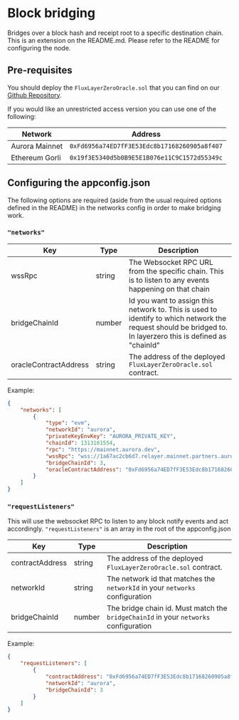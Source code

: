 # Block bridging

Bridges over a block hash and receipt root to a specific destination chain.
This is an extension on the README.md. Please refer to the README for configuring the node.

## Pre-requisites

You should deploy the `FluxLayerZeroOracle.sol` that you can find on our [Github Repository](https://github.com/fluxprotocol/price-feeds-evm/tree/feat/layer-zero).

If you would like an unrestricted access version you can use one of the following:

|Network|Address|
|---|----|
|Aurora Mainnet|`0xFd6956a74ED7fF3E53Edc8b17168260905a8f407`|
|Ethereum Gorli|`0x19f3E5340d5b0B9E5E1B076e11C9C1572d55349c`|

## Configuring the appconfig.json

The following options are required (aside from the usual required options defined in the README) in the networks config in order to make bridging work.

### `"networks"`

|Key|Type|Description|
|---|---|---|
|wssRpc|string|The Websocket RPC URL from the specific chain. This is to listen to any events happening on that chain|
|bridgeChainId|number|Id you want to assign this network to. This is used to identify to which network the request should be bridged to. In layerzero this is defined as "chainId"|
|oracleContractAddress|string| The address of the deployed `FluxLayerZeroOracle.sol` contract.

Example:

```JSON
{
    "networks": [
        {
            "type": "evm",
            "networkId": "aurora",
            "privateKeyEnvKey": "AURORA_PRIVATE_KEY",
            "chainId": 1313161554,
            "rpc": "https://mainnet.aurora.dev",
            "wssRpc": "wss://1a67ac2cb6d7.relayer.mainnet.partners.aurora.dev",
            "bridgeChainId": 3,
            "oracleContractAddress": "0xFd6956a74ED7fF3E53Edc8b17168260905a8f407"
        }
    ]
}
```

### `"requestListeners"`

This will use the websocket RPC to listen to any block notify events and act accordingly. 
`"requestListeners"` is an array in the root of the appconfig.json

|Key|Type|Description|
|---|---|---|
|contractAddress|string|The address of the deployed `FluxLayerZeroOracle.sol` contract.
|networkId|string|The network id that matches the `networkId` in your `networks` configuration
|bridgeChainId|number|The bridge chain id. Must match the `bridgeChainId` in your `networks` configuration

Example:

```JSON
{
    "requestListeners": [
        {
            "contractAddress": "0xFd6956a74ED7fF3E53Edc8b17168260905a8f407",
            "networkId": "aurora",
            "bridgeChainId": 3
        }
    ]
}
```

